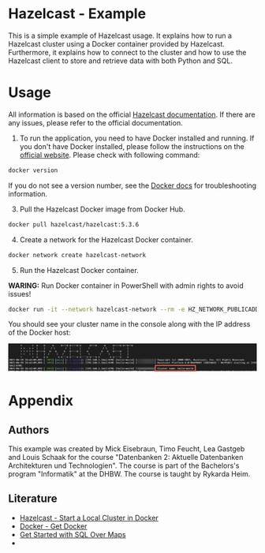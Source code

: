 # Hazelcast - Example

This is a simple example of Hazelcast usage.
It explains how to run a Hazelcast cluster using a Docker container provided by Hazelcast.
Furthermore, it explains how to connect to the cluster and how to use the Hazelcast client to store and retrieve data
with both Python and SQL.

# Usage

All information is based on the
official [Hazelcast documentation](https://docs.hazelcast.com/hazelcast/5.3/getting-started/get-started-docker).
If there are any issues, please refer to the official documentation.

1. To run the application, you need to have Docker installed and running. If you don't have Docker installed, please
   follow the instructions on the [official website](https://docs.docker.com/get-docker/).
   Please check with following command:

```bash
docker version
```

If you do not see a version number, see the [Docker docs](https://docs.docker.com/config/daemon/) for troubleshooting
information.

3. Pull the Hazelcast Docker image from Docker Hub.

```bash
docker pull hazelcast/hazelcast:5.3.6
```

4. Create a network for the Hazelcast Docker container.

```bash
docker network create hazelcast-network
```

5. Run the Hazelcast Docker container.

**WARING:** Run Docker container in PowerShell with admin rights to avoid issues!

```bash
docker run -it --network hazelcast-network --rm -e HZ_NETWORK_PUBLICADDRESS=10.0.75.1:5701 -e HZ_CLUSTERNAME=DB2 -p 5701:5701 hazelcast/hazelcast:5.3.6
```

You should see your cluster name in the console along with the IP address of the Docker host:

![platform-cluster-name.png](res%2Fplatform-cluster-name.png)

# Appendix

## Authors

This example was created by Mick Eisebraun, Timo Feucht, Lea Gastgeb and Louis Schaak for the course "Datenbanken 2:
Aktuelle Datenbanken Architekturen und Technologien". The course is part of the Bachelors's program "Informatik" at the
DHBW.
The course is taught by Rykarda Heim.

## Literature

- [Hazelcast - Start a Local Cluster in Docker](https://docs.hazelcast.com/hazelcast/5.3/getting-started/get-started-docker)
- [Docker - Get Docker](https://docs.docker.com/get-docker/)
- [Get Started with SQL Over Maps](https://docs.hazelcast.com/hazelcast/5.3/sql/get-started-sql)
- 